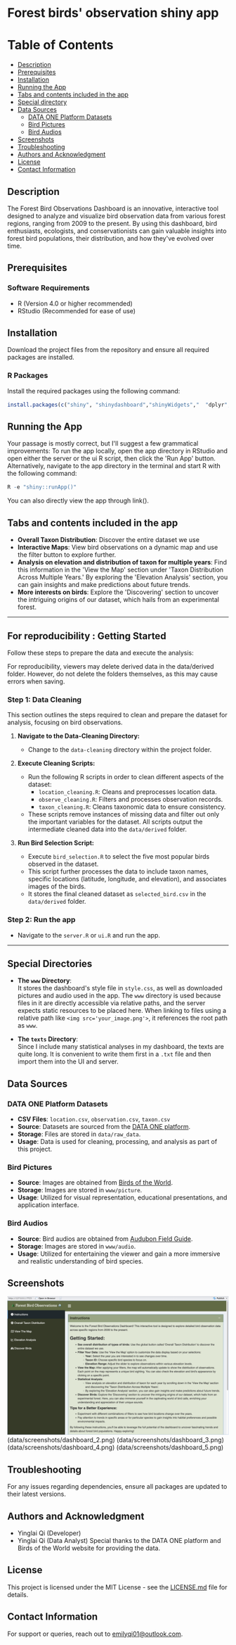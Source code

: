 # Forest birds' observation shiny app

# Table of Contents
- [Description](#description)
- [Prerequisites](#prerequisites)
- [Installation](#installation)
- [Running the App](#running-the-app)
- [Tabs and contents included in the app](#tabs-and-contents-included-in-the-app)
- [Special directory](#special-directory)
- [Data Sources](#data-sources)
  - [DATA ONE Platform Datasets](#data-one-platform-datasets)
  - [Bird Pictures](#bird-pictures)
  - [Bird Audios](#bird-audios)
- [Screenshots](#screenshots)
- [Troubleshooting](#troubleshooting)
- [Authors and Acknowledgment](#authors-and-acknowledgment)
- [License](#license)
- [Contact Information](#contact-information)


## Description
The Forest Bird Observations Dashboard is an innovative, interactive tool designed to analyze and visualize bird observation data from various forest regions, ranging from 2009 to the present. By using this dashboard, bird enthusiasts, ecologists, and conservationists can gain valuable insights into forest bird populations, their distribution, and how they've evolved over time.

## Prerequisites
### Software Requirements
- R (Version 4.0 or higher recommended)
- RStudio (Recommended for ease of use)

## Installation
Download the project files from the repository and ensure all required packages are installed.
### R Packages
Install the required packages using the following command:
```R
install.packages(c("shiny", "shinydashboard","shinyWidgets","  "dplyr", "ggplot2", "leaflet","stringr"))
```

## Running the App
Your passage is mostly correct, but I'll suggest a few grammatical improvements:
To run the app locally, open the app directory in RStudio and open either the server or the ui R script, then click the 'Run App' button. Alternatively, navigate to the app directory in the terminal and start R with the following command:

```R
R -e "shiny::runApp()"
```
You can also directly view the app through link().




## Tabs and contents included in the app
- **Overall Taxon Distribution**: Discover the entire dataset we use
- **Interactive Maps**: View bird observations on a dynamic map and use the filter button to explore further.
- **Analysis on elevation and distribution of taxon for multiple years**: Find this information in the 'View the Map' section under 'Taxon Distribution Across Multiple Years.' By exploring the 'Elevation Analysis' section, you can gain insights and make predictions about future trends.
- **More interests on birds**: Explore the 'Discovering' section to uncover the intriguing origins of our dataset, which hails from an experimental forest.


---

## For reproducibility : Getting Started 

Follow these steps to prepare the data and execute the analysis:

For reproducibility, viewers may delete derived data in the data/derived folder. However, do not delete the folders themselves, as this may cause errors when saving.


### Step 1: Data Cleaning

This section outlines the steps required to clean and prepare the dataset for analysis, focusing on bird observations.

1. **Navigate to the Data-Cleaning Directory:**
   - Change to the `data-cleaning` directory within the project folder.

2. **Execute Cleaning Scripts:**
   - Run the following R scripts in order to clean different aspects of the dataset:
     - `location_cleaning.R`: Cleans and preprocesses location data.
     - `observe_cleaning.R`: Filters and processes observation records.
     - `taxon_cleaning.R`: Cleans taxonomic data to ensure consistency.
   - These scripts remove instances of missing data and filter out only the important variables for the dataset. All scripts output the intermediate cleaned data into the `data/derived` folder.

3. **Run Bird Selection Script:**
   - Execute `bird_selection.R` to select the five most popular birds observed in the dataset.
   - This script further processes the data to include taxon names, specific locations (latitude, longitude, and elevation), and associates images of the birds.
   - It stores the final cleaned dataset as `selected_bird.csv` in the `data/derived` folder.
   
### Step 2: Run the app
   - Navigate to the `server.R` or `ui.R` and run the app.
   
 
---

## Special Directories

- **The `www` Directory**:  
  It stores the dashboard's style file in `style.css`, as well as downloaded pictures and audio used in the app. The `www` directory is used because files in it are directly accessible via relative paths, and the server expects static resources to be placed here. When linking to files using a relative path like `<img src='your_image.png'>`, it references the root path as `www`.

- **The `texts` Directory**:  
  Since I include many statistical analyses in my dashboard, the texts are quite long. It is convenient to write them first in a `.txt` file and then import them into the UI and server.


## Data Sources

### DATA ONE Platform Datasets
- **CSV Files**: `location.csv`, `observation.csv`, `taxon.csv`
- **Source**: Datasets are sourced from the [DATA ONE platform](https://search.dataone.org/view/https%3A%2F%2Fpasta.lternet.edu%2Fpackage%2Fmetadata%2Feml%2Fedi%2F359%2F3#https%3A%2F%2Fpasta.lternet.edu%2Fpackage%2Fdata%2Feml%2Fedi%2F359%2F3%2Fe09491aee3bd9ec02e805ffdac0beb12).
- **Storage**: Files are stored in `data/raw_data`.
- **Usage**: Data is used for cleaning, processing, and analysis as part of this project.

### Bird Pictures
- **Source**: Images are obtained from [Birds of the World](https://birdsoftheworld.org/bow/home).
- **Storage**: Images are stored in `www/picture`.
- **Usage**: Utilized for visual representation, educational presentations, and application interface.

### Bird Audios
- **Source**: Bird audios are obtained from [Audubon Field Guide](https://www.audubon.org/field-guide/bird/pacific-wren).
- **Storage**: Images are stored in `www/audio`.
- **Usage**: Utilized for entertaining the viewer and gain a more immersive and realistic understanding of bird species.



## Screenshots
![Dashboard Screenshot](data/screenshots/dashboard_face.png)
(data/screenshots/dashboard_2.png)
(data/screenshots/dashboard_3.png)
(data/screenshots/dashboard_4.png)
(data/screenshots/dashboard_5.png)
## Troubleshooting
For any issues regarding dependencies, ensure all packages are updated to their latest versions.

## Authors and Acknowledgment
- Yinglai Qi (Developer)
- Yinglai Qi (Data Analyst)
Special thanks to the DATA ONE platform and Birds of the World website for providing the data.

## License
This project is licensed under the MIT License - see the [LICENSE.md](LICENSE.md) file for details.

## Contact Information
For support or queries, reach out to [emilyqi01@outlook.com](mailto:emilyqi01@outlook.com).

